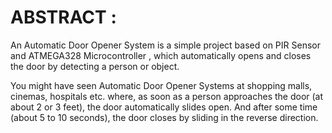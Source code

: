 # ABSTRACT : 



An Automatic Door Opener System is a simple project based on PIR Sensor and ATMEGA328 Microcontroller , which automatically opens and closes the door by detecting a person or object.



You might have seen Automatic Door Opener Systems at shopping malls, cinemas, hospitals etc. where, as soon as a person approaches the door (at about 2 or 3 feet), the door automatically slides open. And after some time (about 5 to 10 seconds), the door closes by sliding in the reverse direction.
